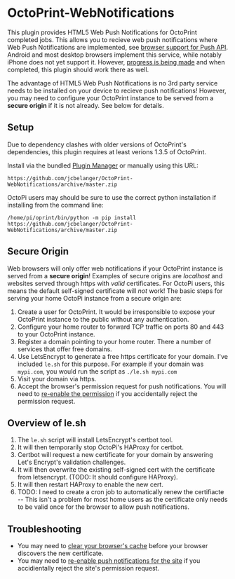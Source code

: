 # OctoPrint-WebNotifications

This plugin provides HTML5 Web Push Notifications for OctoPrint completed jobs.  This allows you to recieve web push notifications where Web Push Notifications are implemented, see [browser support for Push API](https://caniuse.com/#feat=push-api).  Android and most desktop browsers implement this service, while notably iPhone does not yet support it.  However, [progress is being made](https://webkit.org/status/#specification-service-workers) and when completed, this plugin should work there as well.  

The advantage of HTML5 Web Push Notifications is no 3rd party service needs to be installed on your device to recieve push notifications!  However, you may need to configure your OctoPrint instance to be served from a **secure origin** if it is not already.  See below for details.

## Setup

Due to dependency clashes with older versions of OctoPrint's dependencies, this plugin requires at least verions 1.3.5 of OctoPrint.

Install via the bundled [Plugin Manager](https://github.com/foosel/OctoPrint/wiki/Plugin:-Plugin-Manager)
or manually using this URL:

    https://github.com/jcbelanger/OctoPrint-WebNotifications/archive/master.zip
    
OctoPi users may should be sure to use the correct python installation if installing from the command line:

    /home/pi/oprint/bin/python -m pip install https://github.com/jcbelanger/OctoPrint-WebNotifications/archive/master.zip
    
## Secure Origin

Web browsers will only offer web notifications if your OctoPrint instance is served from a **secure origin**!  Examples of secure origins are *localhost* and websites served through https with *valid* certificates.  For OctoPi users, this means the default self-signed certificate will *not* work!  The basic steps for serving your home OctoPi instance from a secure origin are:

1. Create a user for OctoPrint.  It would be irresponsible to expose your OctoPrint instance to the public without any authentication.
2. Configure your home router to forward TCP traffic on ports 80 and 443 to your OctoPrint instance.
3. Register a domain pointing to your home router.  There a number of services that offer free domains.  
4. Use LetsEncrypt to generate a free https certificate for your domain.  I've included `le.sh` for this purpose.  For example if your domain was `mypi.com`, you would run the script as `./le.sh mypi.com`
5. Visit your domain via https.
6. Accept the browser's permission request for push notifications.  You will need to [re-enable the permission](https://www.howtogeek.com/188241/how-to-modify-permissions-for-individual-websites-in-all-browsers/) if you accidentally reject the permission request.

## Overview of le.sh

1. The `le.sh` script will install LetsEncrypt's certbot tool. 
2. It will then temporarily stop OctoPi's HAProxy for certbot. 
3. Certbot will request a new certificate for your domain by answering Let's Encrypt's validation challenges.
4. It will then overwrite the existing self-signed cert with the certificate from letsencrypt.  (TODO: It should configure HAProxy).  
5. It will then restart HAProxy to enable the new cert.
6. TODO: I need to create a cron job to automatically renew the certifiacte -- This isn't a problem for most home users as the certificate only needs to be valid once for the browser to allow push notifications.


## Troubleshooting

* You may need to [clear your browser's cache](https://kb.iu.edu/d/ahic) before your browser discovers the new certificate.
* You may need to [re-enable push notifications for the site](https://www.howtogeek.com/188241/how-to-modify-permissions-for-individual-websites-in-all-browsers/) if you accidientally reject the site's permission request.
